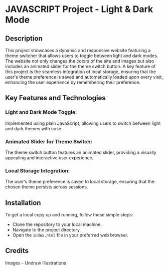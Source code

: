 # JAVASCRIPT Project - Light & Dark Mode

## Description

This project showcases a dynamic and responsive website featuring a theme switcher that allows users to toggle between light and dark modes. The website not only changes the colors of the site and images but also includes an animated slider for the theme switch button. A key feature of this project is the seamless integration of local storage, ensuring that the user's theme preference is saved and automatically loaded upon every visit, enhancing the user experience by remembering their preference.

## Key Features and Technologies

### Light and Dark Mode Toggle:

Implemented using plain JavaScript, allowing users to switch between light and dark themes with ease.

### Animated Slider for Theme Switch:

The theme switch button features an animated slider, providing a visually appealing and interactive user experience.

### Local Storage Integration:

The user's theme preference is saved to local storage, ensuring that the chosen theme persists across sessions.

## Installation

To get a local copy up and running, follow these simple steps:

- Clone the repository to your local machine.
- Navigate to the project directory.
- Open the `index.html` file in your preferred web browser.

## Credits

Images - Undraw Illustrations
